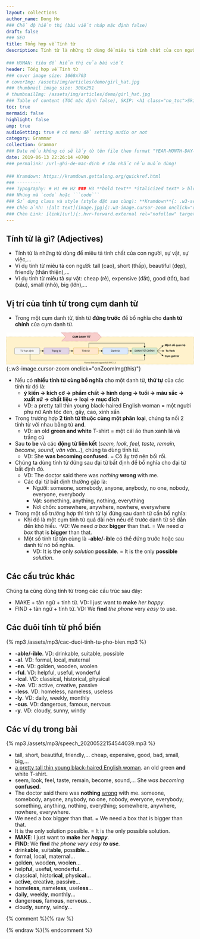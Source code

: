 ```yaml
---
layout: collections
author_name: Dong Ho
### Chế độ hiển thị (bài viết nháp mặc định false)
draft: false
### SEO
title: Tổng hợp về Tính từ
description: Tính từ là những từ dùng để miêu tả tính chất của con người, sự vật, sự việc,... Trong một cụm danh từ, tính từ đứng trước để bổ nghĩa cho danh từ chính của cụm danh từ.

### HUMAN: tiêu đề hiển thị của bài viết
header: Tổng hợp về Tính từ
### cover image size: 1068x703
# coverImg: /assets/img/articles/demo/girl_hat.jpg
### thumbnail image size: 300x251
# thumbnailImg: /assets/img/articles/demo/girl_hat.jpg
### Table of content (TOC mặc định false), SKIP: <h1 class="no_toc">Skip toc</h1> hoặc <div class="no_toc_section">
toc: true
mermaid: false
highlight: false
amp: true
audioSetting: true # có menu để setting audio or not
category: Grammar
collection: Grammar
### Date nếu không có sẽ lấy từ tên file theo format "YEAR-MONTH-DAY-title.md"
date: 2019-06-13 22:26:14 +0700
### permalink: /url-ghi-de-mac-dinh # cân nhắc nếu muốn dùng!

### Kramdown: https://kramdown.gettalong.org/quickref.html
### ---------
### Typography: # H1 ## H2 ### H3 **bold text** *italicized text* > blockquote ~~Strikethrough~~
### Nhúng mã `code` hoặc ```code```
### Sử dụng class và style (style đặt sau cùng): **Kramdown**{: .w3-section .w3-margin-right #myId style="color: red"}
### Chèn ảnh: ![alt text](image.jpg){:.w3-image.cursor-zoom onclick="onZoomImg(this)"}
### Chèn Link: [link](url){:.hvr-forward.external rel="nofollow" target="_blank"}
---
```

## Tính từ là gì? (Adjectives)
- Tính từ là những từ dùng để miêu tả tính chất của con người, sự vật, sự việc,...
- Ví dụ tính từ miêu tả con người: tall (cao), short (thấp), beautiful (đẹp), friendly (thân thiện),...
- Ví dụ tính từ miêu tả sự vật: cheap (rẻ), expensive (đắt), good (tốt), bad (xấu), small (nhỏ), big (lớn),...

## Vị trí của tính từ trong cụm danh từ
- Trong một cụm danh từ, tính từ **đứng trước** để bổ nghĩa cho **danh từ chính** của cụm danh từ.

![Cụm danh từ](/assets/img/svg/04-2019/cum-danh-tu.svg){:.w3-image.cursor-zoom onclick="onZoomImg(this)"}

- Nếu có **nhiều tính từ cùng bổ nghĩa** cho một danh từ, **thứ tự** của các tính từ đó là:
    - **ý kiến → kích cỡ → phẩm chất → hình dạng → tuổi → màu sắc → xuất xứ → chất liệu → loại → mục đích**
    - VD: a pretty tall thin young black-haired English woman = một người phụ nữ Anh tóc đen, gầy, cao, xinh xắn
- Trong trường hợp **2 tính từ thuộc cùng một phân loại**, chúng ta nối 2 tính từ với nhau bằng từ **and**.
    - VD: an old **green and white** T-shirt = một cái áo thun xanh lá và trắng cũ
- Sau **to be** và các **động từ liên kết** (*seem, look, feel, taste, remain, become, sound, vân vân...*), chúng ta dùng tính từ.
    - VD: She **was becoming confused**. = Cô ấy trở nên bối rối.
- Chúng ta dùng tính từ đứng sau đại từ bất định để bổ nghĩa cho đại từ bất định đó.
    - VD: The doctor said there was *nothing* **wrong** with me.
    - Các đại từ bất định thường gặp là:
        - Người: someone, somebody, anyone, anybody, no one, nobody, everyone, everybody
        - Vật: something, anything, nothing, everything
        - Nơi chốn: somewhere, anywhere, nowhere, everywhere
- Trong một số trường hợp thì tính từ lại đứng sau danh từ cần bổ nghĩa:
    - Khi đó là một cụm tính từ quá dài nên nếu để trước danh từ sẽ dẫn đến khó hiểu.
        -VD: We need *a box* **bigger** than that. = We need *a box* that is **bigger** than that.
    - Một số tính từ tận cùng là **-able/-ible** có thể đứng trước hoặc sau danh từ nó bổ nghĩa.
        - VD: It is the only *solution* **possible**. = It is the only **possible** *solution*.

## Các cấu trúc khác

Chúng ta cũng dùng tính từ trong các cấu trúc sau đây:
- MAKE + tân ngữ + tính từ. VD: I just want to **make** *her happy*.
- FIND + tân ngữ + tính từ. VD: We **find** *the phone* very *easy* to use.

## Các đuôi tính từ phổ biến

{% mp3 /assets/mp3/cac-duoi-tinh-tu-pho-bien.mp3 %}

- **-able/-ible**. VD: drinkable, suitable, possible
- **-al**. VD: formal, local, maternal
- **-en**. VD: golden, wooden, woolen
- **-ful**. VD: helpful, useful, wonderful
- **-ical**. VD: classical, historical, physical
- **-ive**. VD: active, creative, passive
- **-less**. VD: homeless, nameless, useless
- **-ly**. VD: daily, weekly, monthly
- **-ous**. VD: dangerous, famous, nervous
- **-y**. VD: cloudy, sunny, windy

## Các ví dụ trong bài

{% mp3 /assets/mp3/speech_20200522154544039.mp3 %}

- tall, short, beautiful, friendly,… cheap, expensive, good, bad, small, big,…
- <u>a pretty tall thin young black-haired English woman</u>. an old green **and** white T-shirt.
- seem, look, feel, taste, remain, become, sound,... She *was becoming* **confused**.
- The doctor said there was **nothing** <u>wrong</u> with me. someone, somebody, anyone, anybody, no one, nobody, everyone, everybody; something, anything, nothing, everything; somewhere, anywhere, nowhere, everywhere.
- We need a box bigger than that. = We need a box that is bigger than that.
- It is the only solution possible. = It is the only possible solution.
- **MAKE**: I just want to **make** *her **happy***.
- **FIND**: We **find** *the phone very easy **to use**.*
- drink**able**, suit**able**, poss**ible**...
- form**al**, loc**al**, matern**al**...
- gold**en**, wood**en**, wool**en**...
- help**ful**, use**ful**, wonder**ful**...
- class**ical**, histor**ical**, phys**ical**...
- act**ive**, creat**ive**, pass**ive**...
- home**less**, name**less**, use**less**...
- dai**ly**, week**ly**, month**ly**...
- danger**ous**, fam**ous**, nerv**ous**...
- cloud**y**, sunn**y**, wind**y**...

{% comment %}{% raw %}
<!-- CHEAT SHEET -------------------------------------------------------------------
# Layout: "w3-container" căn lề trái phải (16px padding), "w3-section" căn trên dưới (16px margin), w3-margin-left, w3-margin-right
# Grid (placed inside w3-row/w3-content): w3-half/third/twothird/quarter/threequarter, w3-rest, w3-mobile, w3-image
# Reponsive hide (@small 601px; @large 992px): w3-hide-small, w3-hide-medium, w3-hide-large
# Floating: w3-left, w3-right
# Sử dụng alret: info/success/warning/danger + "QUOTE": <span class="material-icons w3-xxxlarge">format_quote</span>
# SUCCESS: <div class="w3-card w3-leftbar w3-border-green w3-pale-green w3-panel w3-padding-16">MESSAGE</div>
# WARNING: <div class="w3-card w3-leftbar w3-border-yellow w3-pale-yellow w3-panel w3-padding-16">MESSAGE</div>
# INFO: <div class="w3-card w3-leftbar w3-border-blue w3-pale-blue w3-panel w3-padding-16">MESSAGE</div>
# DANGER: <div class="w3-card w3-leftbar w3-border-red w3-pale-red w3-panel w3-padding-16">MESSAGE</div>
# Hover.css (v2): hvr-forward, hvr-float-shadow, hvr-pulse-shrink
------------------------------------------------------------------------------------>
{% endraw %}{% endcomment %}